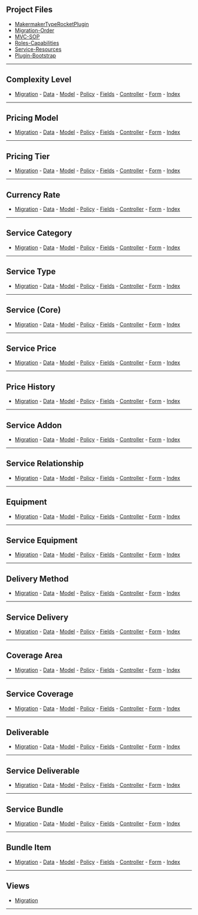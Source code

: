 ## Project Files

[MakermakerTypeRocketPlugin]: /app/MakermakerTypeRocketPlugin.php
[Migration-Order]: /database/migration_order.md
[MVC-SOP]: /database/mvc_sop.md
[Roles-Capabilities]: /inc/capabilities/capabilities.php
[Service-Resources]: /inc/resources/service.php
[Plugin-Bootstrap]: /makermaker.php

- [MakermakerTypeRocketPlugin][MakermakerTypeRocketPlugin]
- [Migration-Order][Migration-Order]
- [MVC-SOP][MVC-SOP]
- [Roles-Capabilities][Roles-Capabilities]
- [Service-Resources][Service-Resources]
- [Plugin-Bootstrap][Plugin-Bootstrap]

---

## Complexity Level

[ComplexityLevel-Migration]: /database/migrations/1758851896.create_complexity_levels_table.sql
[ComplexityLevel-Data]: /database/migrations/2000000001.data_complexity_levels.sql
[ComplexityLevel-Model]: /app/Models/ComplexityLevel.php
[ComplexityLevel-Policy]: /app/Auth/ComplexityLevelPolicy.php
[ComplexityLevel-Fields]: /app/Http/Fields/ComplexityLevelFields.php
[ComplexityLevel-Controller]: /app/Controllers/ComplexityLevelController.php
[ComplexityLevel-Form]: /resources/views/complexity_levels/form.php
[ComplexityLevel-Index]: /resources/views/complexity_levels/index.php

- [Migration][ComplexityLevel-Migration] - [Data][ComplexityLevel-Data] - [Model][ComplexityLevel-Model] - [Policy][ComplexityLevel-Policy] - [Fields][ComplexityLevel-Fields] - [Controller][ComplexityLevel-Controller] - [Form][ComplexityLevel-Form] - [Index][ComplexityLevel-Index]

---

## Pricing Model

[PricingModel-Migration]: /database/migrations/1758855155.create_pricing_models_table.sql
[PricingModel-Data]: /database/migrations/2000000002.data_pricing_models.sql
[PricingModel-Model]: /app/Models/PricingModel.php
[PricingModel-Policy]: /app/Auth/PricingModelPolicy.php
[PricingModel-Fields]: /app/Http/Fields/PricingModelFields.php
[PricingModel-Controller]: /app/Controllers/PricingModelController.php
[PricingModel-Form]: /resources/views/service_pricing_models/form.php
[PricingModel-Index]: /resources/views/service_pricing_models/index.php

- [Migration][PricingModel-Migration] - [Data][PricingModel-Data] - [Model][PricingModel-Model] - [Policy][PricingModel-Policy] - [Fields][PricingModel-Fields] - [Controller][PricingModel-Controller] - [Form][PricingModel-Form] - [Index][PricingModel-Index]

---

## Pricing Tier

[PricingTier-Migration]: /database/migrations/1758858074.create_pricing_tiers_table.sql
[PricingTier-Data]: /database/migrations/2000000003.data_pricing_tiers.sql
[PricingTier-Model]: /app/Models/PricingTier.php
[PricingTier-Policy]: /app/Auth/PricingTierPolicy.php
[PricingTier-Fields]: /app/Http/Fields/PricingTierFields.php
[PricingTier-Controller]: /app/Controllers/PricingTierController.php
[PricingTier-Form]: /resources/views/service_pricing_tiers/form.php
[PricingTier-Index]: /resources/views/service_pricing_tiers/index.php

- [Migration][PricingTier-Migration] - [Data][PricingTier-Data] - [Model][PricingTier-Model] - [Policy][PricingTier-Policy] - [Fields][PricingTier-Fields] - [Controller][PricingTier-Controller] - [Form][PricingTier-Form] - [Index][PricingTier-Index]

---

## Currency Rate

[CurrencyRate-Migration]: /database/migrations/1758860255.create_currency_rates_table.sql
[CurrencyRate-Data]: /database/migrations/2000000004.data_currency_rates.sql
[CurrencyRate-Model]: /app/Models/CurrencyRate.php
[CurrencyRate-Policy]: /app/Auth/CurrencyRatePolicy.php
[CurrencyRate-Fields]: /app/Http/Fields/CurrencyRateFields.php
[CurrencyRate-Controller]: /app/Controllers/CurrencyRateController.php
[CurrencyRate-Form]: /resources/views/currency_rates/form.php
[CurrencyRate-Index]: /resources/views/currency_rates/index.php

- [Migration][CurrencyRate-Migration] - [Data][CurrencyRate-Data] - [Model][CurrencyRate-Model] - [Policy][CurrencyRate-Policy] - [Fields][CurrencyRate-Fields] - [Controller][CurrencyRate-Controller] - [Form][CurrencyRate-Form] - [Index][CurrencyRate-Index]

---

## Service Category

[ServiceCategory-Migration]: /database/migrations/1758864593.create_service_categories_table.sql
[ServiceCategory-Data]: /database/migrations/2000000005.data_service_categories.sql
[ServiceCategory-Model]: /app/Models/ServiceCategory.php
[ServiceCategory-Policy]: /app/Auth/ServiceCategoryPolicy.php
[ServiceCategory-Fields]: /app/Http/Fields/ServiceCategoryFields.php
[ServiceCategory-Controller]: /app/Controllers/ServiceCategoryController.php
[ServiceCategory-Form]: /resources/views/service_categories/form.php
[ServiceCategory-Index]: /resources/views/service_categories/index.php

- [Migration][ServiceCategory-Migration] - [Data][ServiceCategory-Data] - [Model][ServiceCategory-Model] - [Policy][ServiceCategory-Policy] - [Fields][ServiceCategory-Fields] - [Controller][ServiceCategory-Controller] - [Form][ServiceCategory-Form] - [Index][ServiceCategory-Index]

---

## Service Type

[ServiceType-Migration]: /database/migrations/1758889989.create_service_types_table.sql
[ServiceType-Data]: /database/migrations/2000000006.data_service_types.sql
[ServiceType-Model]: /app/Models/ServiceType.php
[ServiceType-Policy]: /app/Auth/ServiceTypePolicy.php
[ServiceType-Fields]: /app/Http/Fields/ServiceTypeFields.php
[ServiceType-Controller]: /app/Controllers/ServiceTypeController.php
[ServiceType-Form]: /resources/views/service_types/form.php
[ServiceType-Index]: /resources/views/service_types/index.php

- [Migration][ServiceType-Migration] - [Data][ServiceType-Data] - [Model][ServiceType-Model] - [Policy][ServiceType-Policy] - [Fields][ServiceType-Fields] - [Controller][ServiceType-Controller] - [Form][ServiceType-Form] - [Index][ServiceType-Index]

---

## Service (Core)

[Service-Migration]: /database/migrations/1758895156.create_services_table.sql
[Service-Data]: /database/migrations/2000000007.data_services.sql
[Service-Model]: /app/Models/Service.php
[Service-Policy]: /app/Auth/ServicePolicy.php
[Service-Fields]: /app/Http/Fields/ServiceFields.php
[Service-Controller]: /app/Controllers/ServiceController.php
[Service-Form]: /resources/views/services/form.php
[Service-Index]: /resources/views/services/index.php

- [Migration][Service-Migration] - [Data][Service-Data] - [Model][Service-Model] - [Policy][Service-Policy] - [Fields][Service-Fields] - [Controller][Service-Controller] - [Form][Service-Form] - [Index][Service-Index]

---

## Service Price

[ServicePrice-Migration]: /database/migrations/1758927790.create_service_prices_table.sql
[ServicePrice-Data]: /database/migrations/2000000008.data_service_prices.sql
[ServicePrice-Model]: /app/Models/ServicePrice.php
[ServicePrice-Policy]: /app/Auth/ServicePricePolicy.php
[ServicePrice-Fields]: /app/Http/Fields/ServicePriceFields.php
[ServicePrice-Controller]: /app/Controllers/ServicePriceController.php
[ServicePrice-Form]: /resources/views/service_prices/form.php
[ServicePrice-Index]: /resources/views/service_prices/index.php

- [Migration][ServicePrice-Migration] - [Data][ServicePrice-Data] - [Model][ServicePrice-Model] - [Policy][ServicePrice-Policy] - [Fields][ServicePrice-Fields] - [Controller][ServicePrice-Controller] - [Form][ServicePrice-Form] - [Index][ServicePrice-Index]

---

## Price History

[PriceHistory-Migration]: /database/migrations/1759010121.create_price_history_table.sql
[PriceHistory-Data]: /database/migrations/2000000009.data_price_history.sql
[PriceHistory-Model]: /app/Models/PriceHistory.php
[PriceHistory-Policy]: /app/Auth/PriceHistoryPolicy.php
[PriceHistory-Fields]: /app/Http/Fields/PriceHistoryFields.php
[PriceHistory-Controller]: /app/Controllers/PriceHistoryController.php
[PriceHistory-Form]: /resources/views/price_history/form.php
[PriceHistory-Index]: /resources/views/price_history/index.php

- [Migration][PriceHistory-Migration] - [Data][PriceHistory-Data] - [Model][PriceHistory-Model] - [Policy][PriceHistory-Policy] - [Fields][PriceHistory-Fields] - [Controller][PriceHistory-Controller] - [Form][PriceHistory-Form] - [Index][PriceHistory-Index]

---

## Service Addon

[ServiceAddon-Migration]: /database/migrations/1759124022.create_service_addons_table.sql
[ServiceAddon-Data]: /database/migrations/2000000010.data_service_addons.sql
[ServiceAddon-Model]: /app/Models/ServiceAddon.php
[ServiceAddon-Policy]: /app/Auth/ServiceAddonPolicy.php
[ServiceAddon-Fields]: /app/Http/Fields/ServiceAddonFields.php
[ServiceAddon-Controller]: /app/Controllers/ServiceAddonController.php
[ServiceAddon-Form]: /resources/views/service_addons/form.php
[ServiceAddon-Index]: /resources/views/service_addons/index.php

- [Migration][ServiceAddon-Migration] - [Data][ServiceAddon-Data] - [Model][ServiceAddon-Model] - [Policy][ServiceAddon-Policy] - [Fields][ServiceAddon-Fields] - [Controller][ServiceAddon-Controller] - [Form][ServiceAddon-Form] - [Index][ServiceAddon-Index]

---

## Service Relationship

[ServiceRelationship-Migration]: /database/migrations/1759164481.create_service_relationships_table.sql
[ServiceRelationship-Data]: /database/migrations/2000000011.data_service_relationships.sql
[ServiceRelationship-Model]: /app/Models/ServiceRelationship.php
[ServiceRelationship-Policy]: /app/Auth/ServiceRelationshipPolicy.php
[ServiceRelationship-Fields]: /app/Http/Fields/ServiceRelationshipFields.php
[ServiceRelationship-Controller]: /app/Controllers/ServiceRelationshipController.php
[ServiceRelationship-Form]: /resources/views/service_relationships/form.php
[ServiceRelationship-Index]: /resources/views/service_relationships/index.php

- [Migration][ServiceRelationship-Migration] - [Data][ServiceRelationship-Data] - [Model][ServiceRelationship-Model] - [Policy][ServiceRelationship-Policy] - [Fields][ServiceRelationship-Fields] - [Controller][ServiceRelationship-Controller] - [Form][ServiceRelationship-Form] - [Index][ServiceRelationship-Index]

---

## Equipment

[Equipment-Migration]: /database/migrations/1759192900.create_equipment_table.sql
[Equipment-Data]: /database/migrations/2000000012.data_equipment.sql
[Equipment-Model]: /app/Models/Equipment.php
[Equipment-Policy]: /app/Auth/EquipmentPolicy.php
[Equipment-Fields]: /app/Http/Fields/EquipmentFields.php
[Equipment-Controller]: /app/Controllers/EquipmentController.php
[Equipment-Form]: /resources/views/equipment/form.php
[Equipment-Index]: /resources/views/equipment/index.php

- [Migration][Equipment-Migration] - [Data][Equipment-Data] - [Model][Equipment-Model] - [Policy][Equipment-Policy] - [Fields][Equipment-Fields] - [Controller][Equipment-Controller] - [Form][Equipment-Form] - [Index][Equipment-Index]

---

## Service Equipment

[ServiceEquipment-Migration]: /database/migrations/1759196654.create_service_equipment_table.sql
[ServiceEquipment-Data]: /database/migrations/2000000013.data_service_equipment.sql
[ServiceEquipment-Model]: /app/Models/ServiceEquipment.php
[ServiceEquipment-Policy]: /app/Auth/ServiceEquipmentPolicy.php
[ServiceEquipment-Fields]: /app/Http/Fields/ServiceEquipmentFields.php
[ServiceEquipment-Controller]: /app/Controllers/ServiceEquipmentController.php
[ServiceEquipment-Form]: /resources/views/service_equipment/form.php
[ServiceEquipment-Index]: /resources/views/service_equipment/index.php

- [Migration][ServiceEquipment-Migration] - [Data][ServiceEquipment-Data] - [Model][ServiceEquipment-Model] - [Policy][ServiceEquipment-Policy] - [Fields][ServiceEquipment-Fields] - [Controller][ServiceEquipment-Controller] - [Form][ServiceEquipment-Form] - [Index][ServiceEquipment-Index]

---

## Delivery Method

[DeliveryMethod-Migration]: /database/migrations/1759200341.create_delivery_methods_table.sql
[DeliveryMethod-Data]: /database/migrations/2000000014.data_delivery_methods.sql
[DeliveryMethod-Model]: /app/Models/DeliveryMethod.php
[DeliveryMethod-Policy]: /app/Auth/DeliveryMethodPolicy.php
[DeliveryMethod-Fields]: /app/Http/Fields/DeliveryMethodFields.php
[DeliveryMethod-Controller]: /app/Controllers/DeliveryMethodController.php
[DeliveryMethod-Form]: /resources/views/delivery_methods/form.php
[DeliveryMethod-Index]: /resources/views/delivery_methods/index.php

- [Migration][DeliveryMethod-Migration] - [Data][DeliveryMethod-Data] - [Model][DeliveryMethod-Model] - [Policy][DeliveryMethod-Policy] - [Fields][DeliveryMethod-Fields] - [Controller][DeliveryMethod-Controller] - [Form][DeliveryMethod-Form] - [Index][DeliveryMethod-Index]

---

## Service Delivery

[ServiceDelivery-Migration]: /database/migrations/1759253810.create_service_deliveries_table.sql
[ServiceDelivery-Data]: /database/migrations/2000000015.data_service_delivery.sql
[ServiceDelivery-Model]: /app/Models/ServiceDelivery.php
[ServiceDelivery-Policy]: /app/Auth/ServiceDeliveryPolicy.php
[ServiceDelivery-Fields]: /app/Http/Fields/ServiceDeliveryFields.php
[ServiceDelivery-Controller]: /app/Controllers/ServiceDeliveryController.php
[ServiceDelivery-Form]: /resources/views/service_delivery/form.php
[ServiceDelivery-Index]: /resources/views/service_delivery/index.php

- [Migration][ServiceDelivery-Migration] - [Data][ServiceDelivery-Data] - [Model][ServiceDelivery-Model] - [Policy][ServiceDelivery-Policy] - [Fields][ServiceDelivery-Fields] - [Controller][ServiceDelivery-Controller] - [Form][ServiceDelivery-Form] - [Index][ServiceDelivery-Index]

---

## Coverage Area

[CoverageArea-Migration]: /database/migrations/1759264525.create_coverage_areas_table.sql
[CoverageArea-Data]: /database/migrations/2000000016.data_coverage_areas.sql
[CoverageArea-Model]: /app/Models/CoverageArea.php
[CoverageArea-Policy]: /app/Auth/CoverageAreaPolicy.php
[CoverageArea-Fields]: /app/Http/Fields/CoverageAreaFields.php
[CoverageArea-Controller]: /app/Controllers/CoverageAreaController.php
[CoverageArea-Form]: /resources/views/coverage_areas/form.php
[CoverageArea-Index]: /resources/views/coverage_areas/index.php

- [Migration][CoverageArea-Migration] - [Data][CoverageArea-Data] - [Model][CoverageArea-Model] - [Policy][CoverageArea-Policy] - [Fields][CoverageArea-Fields] - [Controller][CoverageArea-Controller] - [Form][CoverageArea-Form] - [Index][CoverageArea-Index]

---

## Service Coverage

[ServiceCoverage-Migration]: /database/migrations/1759286833.create_service_coverages_table.sql
[ServiceCoverage-Data]: /database/migrations/2000000017.data_service_coverage.sql
[ServiceCoverage-Model]: /app/Models/ServiceCoverage.php
[ServiceCoverage-Policy]: /app/Auth/ServiceCoveragePolicy.php
[ServiceCoverage-Fields]: /app/Http/Fields/ServiceCoverageFields.php
[ServiceCoverage-Controller]: /app/Controllers/ServiceCoverageController.php
[ServiceCoverage-Form]: /resources/views/service_coverage/form.php
[ServiceCoverage-Index]: /resources/views/service_coverage/index.php

- [Migration][ServiceCoverage-Migration] - [Data][ServiceCoverage-Data] - [Model][ServiceCoverage-Model] - [Policy][ServiceCoverage-Policy] - [Fields][ServiceCoverage-Fields] - [Controller][ServiceCoverage-Controller] - [Form][ServiceCoverage-Form] - [Index][ServiceCoverage-Index]

---

## Deliverable

[Deliverable-Migration]: /database/migrations/1759288414.create_deliverables_table.sql
[Deliverable-Data]: /database/migrations/2000000018.data_deliverables.sql
[Deliverable-Model]: /app/Models/Deliverable.php
[Deliverable-Policy]: /app/Auth/DeliverablePolicy.php
[Deliverable-Fields]: /app/Http/Fields/DeliverableFields.php
[Deliverable-Controller]: /app/Controllers/DeliverableController.php
[Deliverable-Form]: /resources/views/deliverables/form.php
[Deliverable-Index]: /resources/views/deliverables/index.php

- [Migration][Deliverable-Migration] - [Data][Deliverable-Data] - [Model][Deliverable-Model] - [Policy][Deliverable-Policy] - [Fields][Deliverable-Fields] - [Controller][Deliverable-Controller] - [Form][Deliverable-Form] - [Index][Deliverable-Index]

---

## Service Deliverable

[ServiceDeliverable-Migration]: /database/migrations/1759293407.create_service_deliverables_table.sql
[ServiceDeliverable-Data]: /database/migrations/2000000019.data_service_deliverables.sql
[ServiceDeliverable-Model]: /app/Models/ServiceDeliverable.php
[ServiceDeliverable-Policy]: /app/Auth/ServiceDeliverablePolicy.php
[ServiceDeliverable-Fields]: /app/Http/Fields/ServiceDeliverableFields.php
[ServiceDeliverable-Controller]: /app/Controllers/ServiceDeliverableController.php
[ServiceDeliverable-Form]: /resources/views/service_deliverables/form.php
[ServiceDeliverable-Index]: /resources/views/service_deliverables/index.php

- [Migration][ServiceDeliverable-Migration] - [Data][ServiceDeliverable-Data] - [Model][ServiceDeliverable-Model] - [Policy][ServiceDeliverable-Policy] - [Fields][ServiceDeliverable-Fields] - [Controller][ServiceDeliverable-Controller] - [Form][ServiceDeliverable-Form] - [Index][ServiceDeliverable-Index]

---

## Service Bundle

[ServiceBundle-Migration]: /database/migrations/1759343440.create_service_bundles_table.sql
[ServiceBundle-Data]: /database/migrations/2000000020.data_service_bundles.sql
[ServiceBundle-Model]: /app/Models/ServiceBundle.php
[ServiceBundle-Policy]: /app/Auth/ServiceBundlePolicy.php
[ServiceBundle-Fields]: /app/Http/Fields/ServiceBundleFields.php
[ServiceBundle-Controller]: /app/Controllers/ServiceBundleController.php
[ServiceBundle-Form]: /resources/views/service_bundles/form.php
[ServiceBundle-Index]: /resources/views/service_bundles/index.php

- [Migration][ServiceBundle-Migration] - [Data][ServiceBundle-Data] - [Model][ServiceBundle-Model] - [Policy][ServiceBundle-Policy] - [Fields][ServiceBundle-Fields] - [Controller][ServiceBundle-Controller] - [Form][ServiceBundle-Form] - [Index][ServiceBundle-Index]

---

## Bundle Item

[BundleItem-Migration]: /database/migrations/1759346484.create_bundle_items_table.sql
[BundleItem-Data]: /database/migrations/2000000021.data_bundle_items.sql
[BundleItem-Model]: /app/Models/BundleItem.php
[BundleItem-Policy]: /app/Auth/BundleItemPolicy.php
[BundleItem-Fields]: /app/Http/Fields/BundleItemFields.php
[BundleItem-Controller]: /app/Controllers/BundleItemController.php
[BundleItem-Form]: /resources/views/bundle_items/form.php
[BundleItem-Index]: /resources/views/bundle_items/index.php

- [Migration][BundleItem-Migration] - [Data][BundleItem-Data] - [Model][BundleItem-Model] - [Policy][BundleItem-Policy] - [Fields][BundleItem-Fields] - [Controller][BundleItem-Controller] - [Form][BundleItem-Form] - [Index][BundleItem-Index]

---

## Views

[Views-Migration]: /database/migrations/3000000000.views.sql

- [Migration][Views-Migration]

---